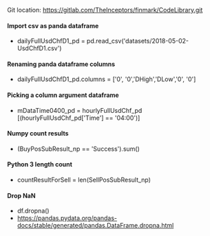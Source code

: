 Git location: https://gitlab.com/TheInceptors/finmark/CodeLibrary.git

#### Import csv as panda dataframe
* dailyFullUsdChfD1_pd = pd.read_csv('datasets/2018-05-02-UsdChfD1.csv')

#### Renaming panda dataframe columns
* dailyFullUsdChfD1_pd.columns = ['0', '0','DHigh','DLow','0', '0']

#### Picking a column argument dataframe 
* mDataTime0400_pd = hourlyFullUsdChf_pd [(hourlyFullUsdChf_pd['Time'] == '04:00')]

#### Numpy count results
* (BuyPosSubResult_np == 'Success').sum()

#### Python 3 length count
* countResultForSell = len(SellPosSubResult_np)

#### Drop NaN
* df.dropna()
* https://pandas.pydata.org/pandas-docs/stable/generated/pandas.DataFrame.dropna.html